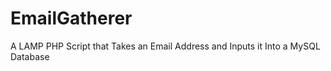 EmailGatherer
=============

A LAMP PHP Script that Takes an Email Address and Inputs it Into a MySQL Database
